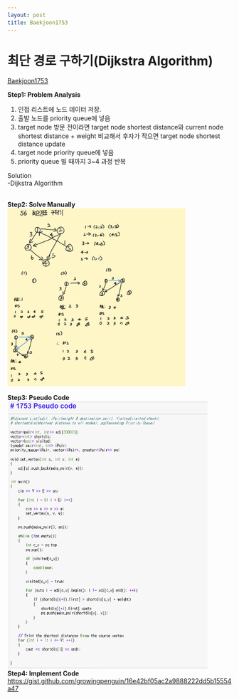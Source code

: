 ```yaml
---
layout: post
title: Baekjoon1753
---
```



# 최단 경로 구하기(Dijkstra Algorithm) #
[Baekjoon1753](https://www.acmicpc.net/problem/1753)

**Step1: Problem Analysis**<br/>
1. 인접 리스트에 노드 데이터 저장. <br/>
2. 출발 노드를 priority queue에 넣음 <br/>
3. target node 방문 전이라면 target node shortest distance와 current node shortest distance + weight 비교해서 후자가 작으면 target node shortest distance update  <br/>
4. target node priority queue에 넣음 <br/>
5. priority queue 빌 때까지 3~4 과정 반복 
  
Solution<br/>
-Dijkstra Algorithm<br/>
<br/>

**Step2: Solve Manually**<br/>
<img src="/_images/Baek1753_2.jpg" width="400" height="400">

**Step3: Pseudo Code**<br/>
<img src="/_images/Baek1753_1.png" width="450" height="600">
<br/>
**Step4: Implement Code** <br/> 
https://gist.github.com/growingpenguin/16e42bf05ac2a9888222dd5b15554a47
